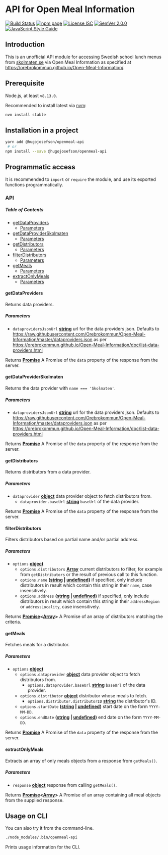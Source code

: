 # API for Open Meal Information

[![Build Status](https://travis-ci.org/hugojosefson/openmeal-api.svg?branch=master)](https://travis-ci.org/hugojosefson/openmeal-api)
[![npm page](https://img.shields.io/npm/v/@hugojosefson/openmeal-api.svg)](https://npmjs.com/package/@hugojosefson/openmeal-api)
[![License ISC](https://img.shields.io/npm/l/@hugojosefson/openmeal-api.svg)](https://tldrlegal.com/license/-isc-license)
[![SemVer 2.0.0](https://img.shields.io/badge/SemVer-2.0.0-lightgrey.svg)](http://semver.org/spec/v2.0.0.html)
[![JavaScript Style Guide](https://img.shields.io/badge/code_style-standard-brightgreen.svg)](https://standardjs.com)

## Introduction

This is an unofficial API module for accessing Swedish school lunch
menus from [skolmaten.se](https://skolmaten.se/) via Open Meal
Information as specified at
<https://orebrokommun.github.io/Open-Meal-Information/>.

## Prerequisite

Node.js, at least `v8.13.0`.

Recommended to install latest via [nvm](https://github.com/creationix/nvm#readme):

```bash
nvm install stable
```

## Installation in a project

```bash
yarn add @hugojosefson/openmeal-api
 # or
npm install --save @hugojosefson/openmeal-api
```

## Programmatic access

It is recommended to `import` or `require` the module, and use its exported functions programmatically.

### API

<!-- Generated by documentation.js. Update this documentation by updating the source code. -->

##### Table of Contents

-   [getDataProviders](#getdataproviders)
    -   [Parameters](#parameters)
-   [getDataProviderSkolmaten](#getdataproviderskolmaten)
    -   [Parameters](#parameters-1)
-   [getDistributors](#getdistributors)
    -   [Parameters](#parameters-2)
-   [filterDistributors](#filterdistributors)
    -   [Parameters](#parameters-3)
-   [getMeals](#getmeals)
    -   [Parameters](#parameters-4)
-   [extractOnlyMeals](#extractonlymeals)
    -   [Parameters](#parameters-5)

#### getDataProviders

Returns data providers.

##### Parameters

-   `dataprovidersJsonUrl` **[string](https://developer.mozilla.org/docs/Web/JavaScript/Reference/Global_Objects/String)** url for the data providers json. Defaults to <https://raw.githubusercontent.com/Orebrokommun/Open-Meal-Information/master/dataproviders.json> as per <https://orebrokommun.github.io/Open-Meal-Information/doc/list-data-providers.html>

Returns **[Promise](https://developer.mozilla.org/docs/Web/JavaScript/Reference/Global_Objects/Promise)** A Promise of the <code>data</code> property of the response from the server.

#### getDataProviderSkolmaten

Returns the data provider with <code>name === 'Skolmaten'</code>.

##### Parameters

-   `dataprovidersJsonUrl` **[string](https://developer.mozilla.org/docs/Web/JavaScript/Reference/Global_Objects/String)** url for the data providers json. Defaults to <https://raw.githubusercontent.com/Orebrokommun/Open-Meal-Information/master/dataproviders.json> as per <https://orebrokommun.github.io/Open-Meal-Information/doc/list-data-providers.html>

Returns **[Promise](https://developer.mozilla.org/docs/Web/JavaScript/Reference/Global_Objects/Promise)** A Promise of the <code>data</code> property of the response from the server.

#### getDistributors

Returns distributors from a data provider.

##### Parameters

-   `dataprovider` **[object](https://developer.mozilla.org/docs/Web/JavaScript/Reference/Global_Objects/Object)** data provider object to fetch distributors from.
    -   `dataprovider.baseUrl` **[string](https://developer.mozilla.org/docs/Web/JavaScript/Reference/Global_Objects/String)** <code>baseUrl</code> of the data provider.

Returns **[Promise](https://developer.mozilla.org/docs/Web/JavaScript/Reference/Global_Objects/Promise)** A Promise of the <code>data</code> property of the response from the server.

#### filterDistributors

Filters distributors based on partial name and/or partial address.

##### Parameters

-   `options` **[object](https://developer.mozilla.org/docs/Web/JavaScript/Reference/Global_Objects/Object)** 
    -   `options.distributors` **[Array](https://developer.mozilla.org/docs/Web/JavaScript/Reference/Global_Objects/Array)** current distributors to filter, for example from <code>getDistributors</code> or the result of previous call to this function.
    -   `options.name` **([string](https://developer.mozilla.org/docs/Web/JavaScript/Reference/Global_Objects/String) \| [undefined](https://developer.mozilla.org/docs/Web/JavaScript/Reference/Global_Objects/undefined))** if specified, only include distributors in result which contain this string in their <code>name</code>, case insensitively.
    -   `options.address` **([string](https://developer.mozilla.org/docs/Web/JavaScript/Reference/Global_Objects/String) \| [undefined](https://developer.mozilla.org/docs/Web/JavaScript/Reference/Global_Objects/undefined))** if specified, only include distributors in result which contain this string in their <code>addressRegion</code> or <code>addressLocality</code>, case insensitively.

Returns **[Promise](https://developer.mozilla.org/docs/Web/JavaScript/Reference/Global_Objects/Promise)&lt;[Array](https://developer.mozilla.org/docs/Web/JavaScript/Reference/Global_Objects/Array)>** A Promise of an array of distributors matching the criteria.

#### getMeals

Fetches meals for a distributor.

##### Parameters

-   `options` **[object](https://developer.mozilla.org/docs/Web/JavaScript/Reference/Global_Objects/Object)** 
    -   `options.dataprovider` **[object](https://developer.mozilla.org/docs/Web/JavaScript/Reference/Global_Objects/Object)** data provider object to fetch distributors from.
        -   `options.dataprovider.baseUrl` **[string](https://developer.mozilla.org/docs/Web/JavaScript/Reference/Global_Objects/String)** <code>baseUrl</code> of the data provider.
    -   `options.distributor` **[object](https://developer.mozilla.org/docs/Web/JavaScript/Reference/Global_Objects/Object)** distributor whose meals to fetch.
        -   `options.distributor.distributorID` **[string](https://developer.mozilla.org/docs/Web/JavaScript/Reference/Global_Objects/String)** the distributor's ID.
    -   `options.startDate` **([string](https://developer.mozilla.org/docs/Web/JavaScript/Reference/Global_Objects/String) \| [undefined](https://developer.mozilla.org/docs/Web/JavaScript/Reference/Global_Objects/undefined))** start date on the form <code>YYYY-MM-DD</code>.
    -   `options.endDate` **([string](https://developer.mozilla.org/docs/Web/JavaScript/Reference/Global_Objects/String) \| [undefined](https://developer.mozilla.org/docs/Web/JavaScript/Reference/Global_Objects/undefined))** end date on the form <code>YYYY-MM-DD</code>.

Returns **[Promise](https://developer.mozilla.org/docs/Web/JavaScript/Reference/Global_Objects/Promise)** A Promise of the <code>data</code> property of the response from the server.

#### extractOnlyMeals

Extracts an array of only meals objects from a response from <code>getMeals()</code>.

##### Parameters

-   `response` **[object](https://developer.mozilla.org/docs/Web/JavaScript/Reference/Global_Objects/Object)** response from calling <code>getMeals()</code>.

Returns **[Promise](https://developer.mozilla.org/docs/Web/JavaScript/Reference/Global_Objects/Promise)&lt;[Array](https://developer.mozilla.org/docs/Web/JavaScript/Reference/Global_Objects/Array)>** A Promise of an array containing all meal objects from the supplied response.

## Usage on CLI

You can also try it from the command-line.

```bash
./node_modules/.bin/openmeal-api
```

Prints usage information for the CLI.

